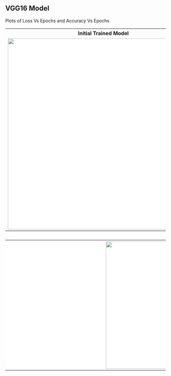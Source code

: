 <h2>VGG16 Model</h2>
<p>Plots of Loss Vs Epochs and Accuracy Vs Epochs</p>

<table>
  <tr>
    <th>Initial Trained Model</th>
    <th>Fine Tuned Model</th>
  </tr>
  <tr>
    <td style="background-color:#FFFFFF"><img src="https://user-images.githubusercontent.com/97990136/160727363-198191f2-76de-43b9-980e-db78142887fe.jpg" width="600" height="600" align="center"/></td>
    <td style="background-color:#FFFFFF"><img src="https://user-images.githubusercontent.com/97990136/160727402-a26823b0-c5fc-4e7a-9248-54347ab1005f.jpg" width="600" height="600" align="center"/></td>
  </tr>
  <tr>
    <th colspan="2" style="background-color:#FFFFFF">Confusion Matrix</th>
   
  </tr>
  <tr>
    <th colspan="2" style="background-color:#FFFFFF"><img src="https://user-images.githubusercontent.com/97990136/160727312-d7a72ba3-b589-4b9f-93a7-55b5eed32dca.jpg" width="600" height="400" align="center"/></th>
   
  </tr>
</table>

